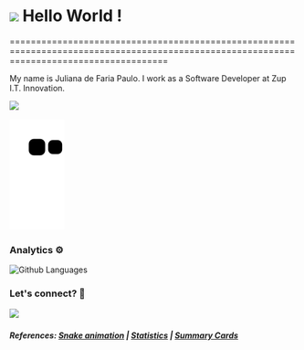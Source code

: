
<h1><img src="https://emojis.slackmojis.com/emojis/images/1531849430/4246/blob-sunglasses.gif?1531849430" width="30"/> Hello World ! </h1>
==========================================================================================================================================


My name is Juliana de Faria Paulo. I work as a Software Developer at Zup I.T. Innovation.

![](http://estruyf-github.azurewebsites.net/api/VisitorHit?user=julianafpaulo&repo=julianafpaulo&countColorcountColor)


![Snake animation](https://github.com/Julianafpaulo/julianafpaulo/blob/output/github-contribution-grid-snake.svg)

### Analytics ⚙️

![Github Languages](https://github-readme-stats.vercel.app/api/top-langs/?username=julianafpaulo&layout=compact&count_private=true)

### Let's connect? 🤝

<p align="left">

<a href="https://www.linkedin.com/in/juliana-de-faria-paulo-3b3804105/"><img src="https://img.shields.io/badge/-LinkedIn-0077B5?style=flat&logo=Linkedin&logoColor=white"/></a>

#### _References: [Snake animation](https://github.com/Platane/snk) | [Statistics](https://github.com/anuraghazra/github-readme-stats) | [Summary Cards](https://github.com/vn7n24fzkq/github-profile-summary-cards)_
</p>
